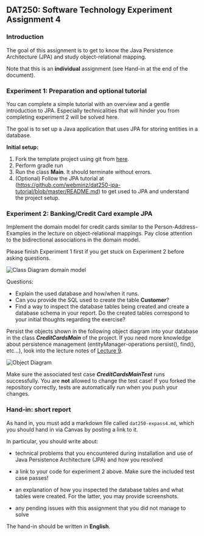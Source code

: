 ## DAT250: Software Technology Experiment Assignment 4

### Introduction

The goal of this assignment is to get to know the Java Persistence Architecture (JPA) and study object-relational mapping.

Note that this is an **individual** assignment (see Hand-in at the end of the document).

### Experiment 1: Preparation and optional tutorial

You can complete a simple tutorial with an overview and a gentle introduction to JPA. Especially technicalities that will hinder you from completing experiment 2 will be solved here.

The goal is to set up a Java application that uses JPA for storing entities in a database.

**Initial setup:**
1. Fork the template project using git from [here](https://github.com/webminz/dat250-jpa-tutorial).
2. Perform gradle run
3. Run the class **Main**. It should terminate without errors.
4. (Optional) Follow the JPA tutorial at (https://github.com/webminz/dat250-jpa-tutorial/blob/master/README.md) to get used to JPA and understand the project setup.

### Experiment 2: Banking/Credit Card example JPA

Implement the domain model for credit cards similar to the Person-Address-Examples in the lecture on object-relational mappings.
Pay close attention to the bidirectional associations in the domain model.

Please finish Experiment 1 first if you get stuck on Experiment 2 before asking questions.

![Class Diagram domain model](https://raw.githubusercontent.com/selabhvl/dat250public/master/expassignments/pictures/creditCard.svg)

Questions:
- Explain the used database and how/when it runs.
- Can you provide the SQL used to create the table **Customer**?
- Find a way to inspect the database tables being created and create a database schema in your report. Do the created tables correspond to your initial thoughts regarding the exercise?

Persist the objects shown in the following object diagram into your database in the class **_CreditCardsMain_** of the project. If you need more knowledge about persistence management (entityManager-operations persist(), find(), etc...), look into the lecture notes of [Lecture 9](https://hvl.instructure.com/courses/28936/pages/lecture-9-persistence-management-and-queries-monday?module_item_id=819339).

![Object Diagram](https://raw.githubusercontent.com/selabhvl/dat250public/master/expassignments/pictures/object-diagram.svg)

Make sure the associated test case **_CreditCardsMainTest_** runs successfully. You are **not** allowed to change the test case!
If you forked the repository correctly, tests are automatically run when you push your changes.

### Hand-in: short report

As hand in, you must add a markdown file called `dat250-expass4.md`, which you should hand in via Canvas by posting a link to it.

In particular, you should write about:

- technical problems that you encountered during installation and use of Java Persistence Architecture (JPA) and how you resolved

- a link to your code for experiment 2 above. Make sure the included test case passes!

- an explanation of how you inspected the database tables and what tables were created. For the latter, you may provide screenshots.

- any pending issues with this assignment that you did not manage to solve

The hand-in should be written in **English**.
